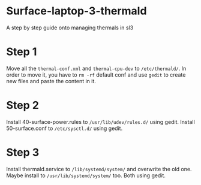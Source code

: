 # Surface-laptop-3-thermald
A step by step guide onto managing thermals in sl3

# Step 1
Move all the `thermal-conf.xml` and `thermal-cpu-dev` to `/etc/thermald/`. In order to move it, you have to `rm -rf` default conf and use `gedit` to create new files and paste the content in it.

# Step 2
Install 40-surface-power.rules to `/usr/lib/udev/rules.d/` using gedit.
Install 50-surface.conf to `/etc/sysctl.d/` using gedit.

# Step 3 
Install thermald.service to `/lib/systemd/system/` and overwrite the old one.
 Maybe install to `/usr/lib/systemd/system/` too. Both using gedit.
